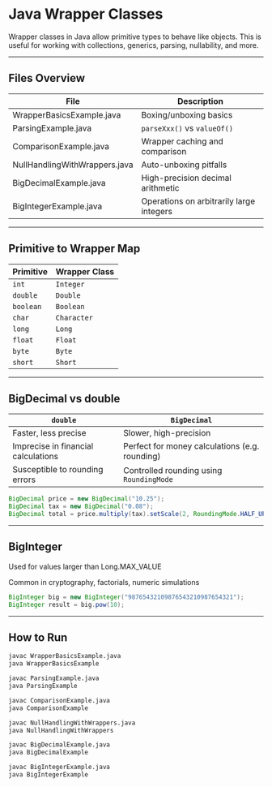 # Java Wrapper Classes

Wrapper classes in Java allow primitive types to behave like objects. This is useful for working with collections, generics, parsing, nullability, and more.

---

## Files Overview

| File                            | Description                                        |
|---------------------------------|----------------------------------------------------|
| WrapperBasicsExample.java       | Boxing/unboxing basics                            |
| ParsingExample.java             | `parseXxx()` vs `valueOf()`                       |
| ComparisonExample.java          | Wrapper caching and comparison                    |
| NullHandlingWithWrappers.java   | Auto-unboxing pitfalls                            |
| BigDecimalExample.java          | High-precision decimal arithmetic                 |
| BigIntegerExample.java          | Operations on arbitrarily large integers          |

---

## Primitive to Wrapper Map

| Primitive | Wrapper Class |
|-----------|---------------|
| `int`     | `Integer`     |
| `double`  | `Double`      |
| `boolean` | `Boolean`     |
| `char`    | `Character`   |
| `long`    | `Long`        |
| `float`   | `Float`       |
| `byte`    | `Byte`        |
| `short`   | `Short`       |

---

## BigDecimal vs double

| `double`                              | `BigDecimal`                                    |
|---------------------------------------|-------------------------------------------------|
| Faster, less precise                  | Slower, high-precision                          |
| Imprecise in financial calculations   | Perfect for money calculations (e.g. rounding)  |
| Susceptible to rounding errors        | Controlled rounding using `RoundingMode`        |

```java
BigDecimal price = new BigDecimal("10.25");
BigDecimal tax = new BigDecimal("0.08");
BigDecimal total = price.multiply(tax).setScale(2, RoundingMode.HALF_UP);
```

---

##  BigInteger
Used for values larger than Long.MAX_VALUE

Common in cryptography, factorials, numeric simulations

```java
BigInteger big = new BigInteger("98765432109876543210987654321");
BigInteger result = big.pow(10);
```

---

## How to Run

```bash
javac WrapperBasicsExample.java
java WrapperBasicsExample

javac ParsingExample.java
java ParsingExample

javac ComparisonExample.java
java ComparisonExample

javac NullHandlingWithWrappers.java
java NullHandlingWithWrappers

javac BigDecimalExample.java
java BigDecimalExample

javac BigIntegerExample.java
java BigIntegerExample

